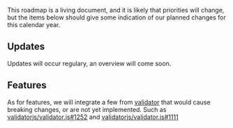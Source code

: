 This roadmap is a living document, and it is likely that priorities will change, but the items below should give some indication of our planned changes for this calendar year.

## Updates

Updates will occur regulary, an overview will come soon.

## Features

As for features, we will integrate a few from [validator](https://github.com/validatorjs/validator.js/issues) that would cause breaking changes, or are not yet implemented. Such as [validatorjs/validator.js#1252](https://github.com/validatorjs/validator.js/issues/1252) and [validatorjs/validator.js#1111](https://github.com/validatorjs/validator.js/issues/1111)
